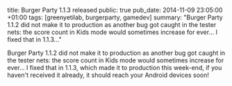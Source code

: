 title: Burger Party 1.1.3 released
public: true
pub_date: 2014-11-09 23:05:00 +01:00
tags: [greenyetilab, burgerparty, gamedev]
summary: "Burger Party 1.1.2 did not make it to production as another bug got caught in the tester nets: the score count in Kids mode would sometimes increase for ever... I fixed that in 1.1.3..."

Burger Party 1.1.2 did not make it to production as another bug got caught in the tester nets: the score count in Kids mode would sometimes increase for ever... I fixed that in 1.1.3, which made it to production this week-end, if you haven't received it already, it should reach your Android devices soon!
